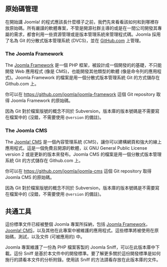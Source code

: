 ##  原始碼管理

在開始講 Joomla! 的程式應該長什麼樣子之前，我們先來看看該如何和到哪裡存放原始碼。所有嚴謹的軟體專案，不管是開源社群主導的或是在一間公司開發其專屬的需求，都會利用一些資源管理或是版本管理系統來管理程式碼。Joomla 採用了名為 Git 的分散式版本管理系統 (DVCS)，並在 [GitHub.com](http://github.com) 上管理。

### The Joomla Framework

The [Joomla Framework](https://github.com/joomla/joomla-framework) 是一個 PHP 框架，被設計成一個開發的的基礎，不只能開發 Web 應用程式 (像是 CMS)，也能開發其他類型的軟體 (像是命令列的應用程式)。Joomla Framework 的檔案是用一個分散式版本管理系統 Git 的方式儲存在 Github.com 上。

你可以在 https://github.com/joomla/joomla-framework 這個 Git repository 取得 Joomla Framework 的原始碼。

因為 Git 對於檔案版號的概念不同於 Subversion，版本庫的版本號碼是不需要寫在檔案中的 (沒錯，不需要使用 `@version` 的備註)。

### The Joomla CMS

The [Joomla! CMS](https://github.com/joomla/joomla-cms) 是一個內容管理系統 (CMS)，讓你可以建構網頁和強大的線上應用程式。這是一個免費且開源的軟體，以 GNU General Public License version 2 或是更新的版本來發布。Joomla CMS 的檔案是用一個分散式版本管理系統 Git 的方式儲存在 Github.com 上。

你可以在 https://github.com/joomla/joomla-cms 這個 Git repository 取得 Joomla CMS 的原始碼。

因為 Git 對於檔案版號的概念不同於 Subversion，版本庫的版本號碼是不需要寫在檔案中的 (沒錯，不需要使用 `@version` 的備註)。

## 共通工具

這份標準文件已經被整個 Joomla 專案所採納，包括 [Joomla Framework](https://github.com/joomla/joomla-framework)，[Joomla! CMS](https://github.com/joomla/joomla-cms)，以及其他在此專案中被維護的應用程式。這些標準將被使用在原始碼，測試，以及文件 (可被應用的) 中。

Joomla 專案維護了一份為 PHP 檔案客製的 Joomla Sniff，可以在此版本庫中下載。這份 Sniff 是基於本文件中的開發標準。要了解更多關於這份開發標準是如何施行的請看本文件的分析附錄。使用該 Sniff 的方法請看存放在此版本庫的文件。
